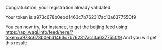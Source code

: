 Congratulation, your registration already validated.

Your token is a973c678b0ebd1463c7b762317ac13a6377550f9

You can now try, for instance, to get the beijing feed using:
https://api.waqi.info/feed/here/?token=a973c678b0ebd1463c7b762317ac13a6377550f9
And you will get this result:
